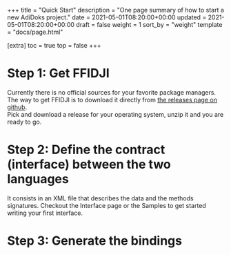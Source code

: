 +++
title = "Quick Start"
description = "One page summary of how to start a new AdiDoks project."
date = 2021-05-01T08:20:00+00:00
updated = 2021-05-01T08:20:00+00:00
draft = false
weight = 1
sort_by = "weight"
template = "docs/page.html"

[extra]
toc = true
top = false
+++

# Step 1: Get FFIDJI

Currently there is no official sources for your favorite package managers.  
The way to get FFIDJI is to download it directly from [the releases page on github](https://github.com/ogxd/ffidji/releases/tag/v0.0.1).  
Pick and download a release for your operating system, unzip it and you are ready to go.

# Step 2: Define the contract (interface) between the two languages

It consists in an XML file that describes the data and the methods signatures. Checkout the Interface page or the Samples to get started writing your first interface.

# Step 3: Generate the bindings
